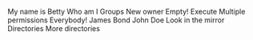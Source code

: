 My name is Betty
Who am I
Groups
New owner
Empty!
Execute
Multiple permissions
Everybody!
James Bond
John Doe
Look in the mirror
Directories
More directories
